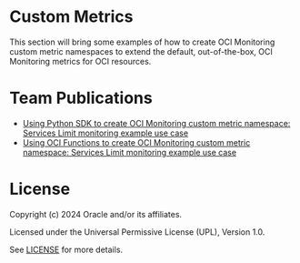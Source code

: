 
# Custom Metrics

This section will bring some examples of how to create OCI Monitoring custom metric namespaces to extend the default, out-of-the-box, OCI Monitoring metrics for OCI resources. 

# Team Publications

- [Using Python SDK to create OCI Monitoring custom metric namespace: Services Limit monitoring example use case](./custom-metric-python-SDK-services-limit-monitoring/README.md)
- [Using OCI Functions to create OCI Monitoring custom metric namespace: Services Limit monitoring example use case](./custom-metric-FN-services-limit-monitoring/README.md)

# License

Copyright (c) 2024 Oracle and/or its affiliates.

Licensed under the Universal Permissive License (UPL), Version 1.0.

See [LICENSE](https://github.com/oracle-devrel/technology-engineering/blob/main/LICENSE) for more details.
